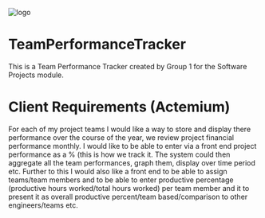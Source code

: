 ![logo](https://upload.wikimedia.org/wikipedia/commons/thumb/0/02/Actemium.png/1200px-Actemium.png)

# TeamPerformanceTracker

This is a Team Performance Tracker created by Group 1 for the Software Projects module.

# Client Requirements (Actemium)

For each of my project teams I would like a way to store and display there performance over the course of the year, we review project financial performance monthly. I would like to be able to enter via a front end project performance as a % (this is how we track it. The system could then aggregate all the team performances, graph them, display over time period etc.
Further to this I would also like a front end to be able to assign teams/team members and to be able to enter productive percentage (productive hours worked/total hours worked) per team member and it to present it as overall productive percent/team based/comparison to other engineers/teams etc.
